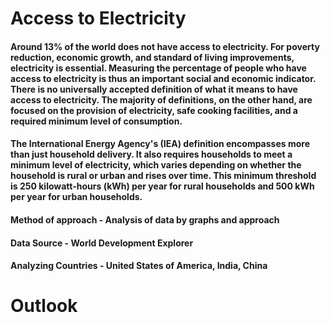 #  Access to Electricity
#### Around 13% of the world does not have access to electricity. For poverty reduction, economic growth, and standard of living improvements, electricity is essential. Measuring the percentage of people who have access to electricity is thus an important social and economic indicator. There is no universally accepted definition of what it means to have access to electricity. The majority of definitions, on the other hand, are focused on the provision of electricity, safe cooking facilities, and a required minimum level of consumption. 

#### The International Energy Agency's (IEA) definition encompasses more than just household delivery. It also requires households to meet a minimum level of electricity, which varies depending on whether the household is rural or urban and rises over time. This minimum threshold is 250 kilowatt-hours (kWh) per year for rural households and 500 kWh per year for urban households.
#### Method of approach - Analysis of data by graphs and approach 
#### Data Source - World Development Explorer
#### Analyzing Countries - United States of America, India, China

# Outlook
